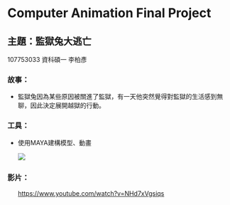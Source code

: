 # Computer Animation Final Project
## 主題：監獄兔大逃亡

107753033 資科碩一 李柏彥

### 故事：
+ 監獄兔因為某些原因被關進了監獄，有一天他突然覺得對監獄的生活感到無聊，因此決定展開越獄的行動。
### 工具：
+ 使用MAYA建構模型、動畫


       [<img src="blob:https://i.imgur.com/uoBnBCW.png">](http://google.com.au/)


### 影片：
      https://www.youtube.com/watch?v=NHd7xVgsiqs









[//]: # (These are reference links used in the body of this note and get stripped out when the markdown processor does its job. There is no need to format nicely because it shouldn't be seen. Thanks SO - http://stackoverflow.com/questions/4823468/store-comments-in-markdown-syntax)


